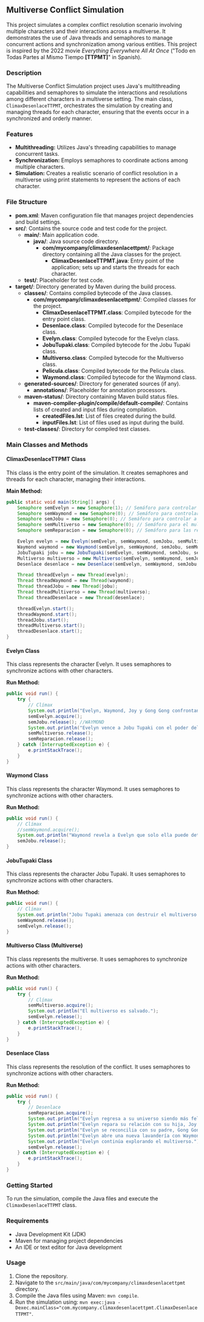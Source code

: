 ## Multiverse Conflict Simulation

This project simulates a complex conflict resolution scenario involving multiple characters and their interactions across a multiverse. It demonstrates the use of Java threads and semaphores to manage concurrent actions and synchronization among various entities. This project is inspired by the 2022 movie *Everything Everywhere All At Once* ("Todo en Todas Partes al Mismo Tiempo **[TTPMT]**" in Spanish).

### Description
The Multiverse Conflict Simulation project uses Java's multithreading capabilities and semaphores to simulate the interactions and resolutions among different characters in a multiverse setting. The main class, `ClimaxDesenlaceTTPMT`, orchestrates the simulation by creating and managing threads for each character, ensuring that the events occur in a synchronized and orderly manner.

### Features
- **Multithreading:** Utilizes Java's threading capabilities to manage concurrent tasks.
- **Synchronization:** Employs semaphores to coordinate actions among multiple characters.
- **Simulation:** Creates a realistic scenario of conflict resolution in a multiverse using print statements to represent the actions of each character.

### File Structure

- **pom.xml**: Maven configuration file that manages project dependencies and build settings.
- **src/**: Contains the source code and test code for the project.
  - **main/**: Main application code.
    - **java/**: Java source code directory.
      - **com/mycompany/climaxdesenlacettpmt/**: Package directory containing all the Java classes for the project.
        - **ClimaxDesenlaceTTPMT.java**: Entry point of the application; sets up and starts the threads for each character.
  - **test/**: Placeholder for test code.
- **target/**: Directory generated by Maven during the build process.
  - **classes/**: Contains compiled bytecode of the Java classes.
    - **com/mycompany/climaxdesenlacettpmt/**: Compiled classes for the project.
      - **ClimaxDesenlaceTTPMT.class**: Compiled bytecode for the entry point class.
      - **Desenlace.class**: Compiled bytecode for the Desenlace class.
      - **Evelyn.class**: Compiled bytecode for the Evelyn class.
      - **JobuTupaki.class**: Compiled bytecode for the Jobu Tupaki class.
      - **Multiverso.class**: Compiled bytecode for the Multiverso class.
      - **Pelicula.class**: Compiled bytecode for the Pelicula class.
      - **Waymond.class**: Compiled bytecode for the Waymond class.
  - **generated-sources/**: Directory for generated sources (if any).
    - **annotations/**: Placeholder for annotation processors.
  - **maven-status/**: Directory containing Maven build status files.
    - **maven-compiler-plugin/compile/default-compile/**: Contains lists of created and input files during compilation.
      - **createdFiles.lst**: List of files created during the build.
      - **inputFiles.lst**: List of files used as input during the build.
  - **test-classes/**: Directory for compiled test classes.

### Main Classes and Methods

#### ClimaxDesenlaceTTPMT Class
This class is the entry point of the simulation. It creates semaphores and threads for each character, managing their interactions.

**Main Method:**
```java
public static void main(String[] args) {
    Semaphore semEvelyn = new Semaphore(1); // Semáforo para controlar a Evelyn
    Semaphore semWaymond = new Semaphore(0); // Semáforo para controlar a Waymond
    Semaphore semJobu = new Semaphore(0); // Semáforo para controlar a Jobu Tupaki
    Semaphore semMultiverso = new Semaphore(0); // Semáforo para el multiverso
    Semaphore semReparacion = new Semaphore(0); // Semáforo para las reparaciones

    Evelyn evelyn = new Evelyn(semEvelyn, semWaymond, semJobu, semMultiverso, semReparacion);
    Waymond waymond = new Waymond(semEvelyn, semWaymond, semJobu, semMultiverso, semReparacion);
    JobuTupaki jobu = new JobuTupaki(semEvelyn, semWaymond, semJobu, semMultiverso, semReparacion);
    Multiverso multiverso = new Multiverso(semEvelyn, semWaymond, semJobu, semMultiverso, semReparacion);
    Desenlace desenlace = new Desenlace(semEvelyn, semWaymond, semJobu, semMultiverso, semReparacion);

    Thread threadEvelyn = new Thread(evelyn);
    Thread threadWaymond = new Thread(waymond);
    Thread threadJobu = new Thread(jobu);
    Thread threadMultiverso = new Thread(multiverso);
    Thread threadDesenlace = new Thread(desenlace);

    threadEvelyn.start();
    threadWaymond.start();
    threadJobu.start();
    threadMultiverso.start();
    threadDesenlace.start();
}
```

#### Evelyn Class

This class represents the character Evelyn. It uses semaphores to synchronize actions with other characters.

**Run Method:**

```java
public void run() {
    try {
        // Clímax
        System.out.println("Evelyn, Waymond, Joy y Gong Gong confrontan a Jobu Tupaki en su restaurante.");
        semEvelyn.acquire();
        semJobu.release(); //WAYMOND
        System.out.println("Evelyn vence a Jobu Tupaki con el poder del amor.");
        semMultiverso.release();
        semReparacion.release();
    } catch (InterruptedException e) {
        e.printStackTrace();
    }
}
```

#### Waymond Class

This class represents the character Waymond. It uses semaphores to synchronize actions with other characters.

**Run Method:**

```java
public void run() {
    // Clímax
    //semWaymond.acquire();
    System.out.println("Waymond revela a Evelyn que solo ella puede detener a Jobu Tupaki.");
    semJobu.release();
}
```

#### JobuTupaki Class

This class represents the character Jobu Tupaki. It uses semaphores to synchronize actions with other characters.

**Run Method:**

```java
public void run() {
    // Clímax
    System.out.println("Jobu Tupaki amenaza con destruir el multiverso con una bola cósmica.");
    semWaymond.release();
    semEvelyn.release();
}
```

#### Multiverso Class (Multiverse)

This class represents the multiverse. It uses semaphores to synchronize actions with other characters.

**Run Method:**

```java
public void run() {
    try {
        // Clímax
        semMultiverso.acquire();
        System.out.println("El multiverso es salvado.");
        semEvelyn.release();
    } catch (InterruptedException e) {
        e.printStackTrace();
    }
}
```

#### Desenlace Class

This class represents the resolution of the conflict. It uses semaphores to synchronize actions with other characters.

**Run Method:**

```java
public void run() {
    try {
        // Desenlace
        semReparacion.acquire();
        System.out.println("Evelyn regresa a su universo siendo más feliz y realizada.");
        System.out.println("Evelyn repara su relación con su hija, Joy.");
        System.out.println("Evelyn se reconcilia con su padre, Gong Gong.");
        System.out.println("Evelyn abre una nueva lavandería con Waymond.");
        System.out.println("Evelyn continúa explorando el multiverso.");
        semEvelyn.release();
    } catch (InterruptedException e) {
        e.printStackTrace();
    }
}
```

### Getting Started

To run the simulation, compile the Java files and execute the `ClimaxDesenlaceTTPMT` class.

### Requirements

-   Java Development Kit (JDK)
-   Maven for managing project dependencies
-   An IDE or text editor for Java development

### Usage

1.  Clone the repository.
2.  Navigate to the `src/main/java/com/mycompany/climaxdesenlacettpmt` directory.
3.  Compile the Java files using Maven: `mvn compile`.
4.  Run the simulation using: `mvn exec:java -Dexec.mainClass="com.mycompany.climaxdesenlacettpmt.ClimaxDesenlaceTTPMT"`.